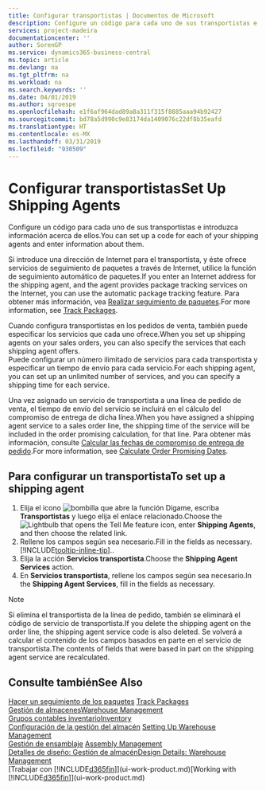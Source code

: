 ```yaml
---
title: Configurar transportistas | Documentos de Microsoft
description: Configure un código para cada uno de sus transportistas e introduzca información acerca de ellos.
services: project-madeira
documentationcenter: ''
author: SorenGP
ms.service: dynamics365-business-central
ms.topic: article
ms.devlang: na
ms.tgt_pltfrm: na
ms.workload: na
ms.search.keywords: ''
ms.date: 04/01/2019
ms.author: sgroespe
ms.openlocfilehash: e1f6af964dad89a8a311f315f8885aaa94b92427
ms.sourcegitcommit: bd78a5d990c9e83174da1409076c22df8b35eafd
ms.translationtype: HT
ms.contentlocale: es-MX
ms.lasthandoff: 03/31/2019
ms.locfileid: "930509"
---
```

# <a name="set-up-shipping-agents"></a><span data-ttu-id="27a4a-103">Configurar transportistas</span><span class="sxs-lookup"><span data-stu-id="27a4a-103">Set Up Shipping Agents</span></span>
<span data-ttu-id="27a4a-104">Configure un código para cada uno de sus transportistas e introduzca información acerca de ellos.</span><span class="sxs-lookup"><span data-stu-id="27a4a-104">You can set up a code for each of your shipping agents and enter information about them.</span></span>  

<span data-ttu-id="27a4a-105">Si introduce una dirección de Internet para el transportista, y éste ofrece servicios de seguimiento de paquetes a través de Internet, utilice la función de seguimiento automático de paquetes.</span><span class="sxs-lookup"><span data-stu-id="27a4a-105">If you enter an Internet address for the shipping agent, and the agent provides package tracking services on the Internet, you can use the automatic package tracking feature.</span></span> <span data-ttu-id="27a4a-106">Para obtener más información, vea [Realizar seguimiento de paquetes](sales-how-track-packages.md).</span><span class="sxs-lookup"><span data-stu-id="27a4a-106">For more information, see [Track Packages](sales-how-track-packages.md).</span></span>

<span data-ttu-id="27a4a-107">Cuando configura transportistas en los pedidos de venta, también puede especificar los servicios que cada uno ofrece.</span><span class="sxs-lookup"><span data-stu-id="27a4a-107">When you set up shipping agents on your sales orders, you can also specify the services that each shipping agent offers.</span></span>  
<span data-ttu-id="27a4a-108">Puede configurar un número ilimitado de servicios para cada transportista y especificar un tiempo de envío para cada servicio.</span><span class="sxs-lookup"><span data-stu-id="27a4a-108">For each shipping agent, you can set up an unlimited number of services, and you can specify a shipping time for each service.</span></span>  

<span data-ttu-id="27a4a-109">Una vez asignado un servicio de transportista a una línea de pedido de venta, el tiempo de envío del servicio se incluirá en el cálculo del compromiso de entrega de dicha línea.</span><span class="sxs-lookup"><span data-stu-id="27a4a-109">When you have assigned a shipping agent service to a sales order line, the shipping time of the service will be included in the order promising calculation, for that line.</span></span> <span data-ttu-id="27a4a-110">Para obtener más información, consulte [Calcular las fechas de compromiso de entrega de pedido](sales-how-to-calculate-order-promising-dates.md).</span><span class="sxs-lookup"><span data-stu-id="27a4a-110">For more information, see [Calculate Order Promising Dates](sales-how-to-calculate-order-promising-dates.md).</span></span>

## <a name="to-set-up-a-shipping-agent"></a><span data-ttu-id="27a4a-111">Para configurar un transportista</span><span class="sxs-lookup"><span data-stu-id="27a4a-111">To set up a shipping agent</span></span>  
1.  <span data-ttu-id="27a4a-112">Elija el icono ![bombilla que abre la función Dígame](media/ui-search/search_small.png "Dígame que desea hacer"), escriba **Transportistas** y luego elija el enlace relacionado.</span><span class="sxs-lookup"><span data-stu-id="27a4a-112">Choose the ![Lightbulb that opens the Tell Me feature](media/ui-search/search_small.png "Tell me what you want to do") icon, enter **Shipping Agents**, and then choose the related link.</span></span>  
2.  <span data-ttu-id="27a4a-113">Rellene los campos según sea necesario.</span><span class="sxs-lookup"><span data-stu-id="27a4a-113">Fill in the fields as necessary.</span></span> [!INCLUDE[tooltip-inline-tip](includes/tooltip-inline-tip_md.md)]<span data-ttu-id="27a4a-114">.</span><span class="sxs-lookup"><span data-stu-id="27a4a-114">.</span></span>  
3.  <span data-ttu-id="27a4a-115">Elija la acción **Servicios transportista**.</span><span class="sxs-lookup"><span data-stu-id="27a4a-115">Choose the **Shipping Agent Services** action.</span></span>
4. <span data-ttu-id="27a4a-116">En **Servicios transportista**, rellene los campos según sea necesario.</span><span class="sxs-lookup"><span data-stu-id="27a4a-116">In the **Shipping Agent Services**, fill in the fields as necessary.</span></span>

> [!NOTE]  
>  <span data-ttu-id="27a4a-117">Si elimina el transportista de la línea de pedido, también se eliminará el código de servicio de transportista.</span><span class="sxs-lookup"><span data-stu-id="27a4a-117">If you delete the shipping agent on the order line, the shipping agent service code is also deleted.</span></span> <span data-ttu-id="27a4a-118">Se volverá a calcular el contenido de los campos basados en parte en el servicio de transportista.</span><span class="sxs-lookup"><span data-stu-id="27a4a-118">The contents of fields that were based in part on the shipping agent service are recalculated.</span></span>  

## <a name="see-also"></a><span data-ttu-id="27a4a-119">Consulte también</span><span class="sxs-lookup"><span data-stu-id="27a4a-119">See Also</span></span>
<span data-ttu-id="27a4a-120">[Hacer un seguimiento de los paquetes](sales-how-track-packages.md)  </span><span class="sxs-lookup"><span data-stu-id="27a4a-120">[Track Packages](sales-how-track-packages.md)  </span></span>  
[<span data-ttu-id="27a4a-121">Gestión de almacenes</span><span class="sxs-lookup"><span data-stu-id="27a4a-121">Warehouse Management</span></span>](warehouse-manage-warehouse.md)  
[<span data-ttu-id="27a4a-122">Grupos contables inventario</span><span class="sxs-lookup"><span data-stu-id="27a4a-122">Inventory</span></span>](inventory-manage-inventory.md)  
<span data-ttu-id="27a4a-123">[Configuración de la gestión del almacén](warehouse-setup-warehouse.md)   </span><span class="sxs-lookup"><span data-stu-id="27a4a-123">[Setting Up Warehouse Management](warehouse-setup-warehouse.md)   </span></span>  
<span data-ttu-id="27a4a-124">[Gestión de ensamblaje](assembly-assemble-items.md)  </span><span class="sxs-lookup"><span data-stu-id="27a4a-124">[Assembly Management](assembly-assemble-items.md)  </span></span>  
[<span data-ttu-id="27a4a-125">Detalles de diseño: Gestión de almacén</span><span class="sxs-lookup"><span data-stu-id="27a4a-125">Design Details: Warehouse Management</span></span>](design-details-warehouse-management.md)  
<span data-ttu-id="27a4a-126">[Trabajar con [!INCLUDE[d365fin](includes/d365fin_md.md)]](ui-work-product.md)</span><span class="sxs-lookup"><span data-stu-id="27a4a-126">[Working with [!INCLUDE[d365fin](includes/d365fin_md.md)]](ui-work-product.md)</span></span>  
